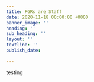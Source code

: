 ```yaml
---
title: PGRs are Staff
date: 2020-11-18 00:00:00 +0000
banner_image: ''
heading: ''
sub_heading: ''
layout: ''
textline: ''
publish_date: 

---
```

testing